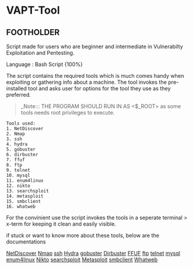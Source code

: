 # VAPT-Tool

## **FOOTHOLDER**

Script made for users who are beginner and intermediate in Vulnerabilty Exploitation and Pentesting.

Language : Bash Script {100%}

The script contains the required tools which is much comes handy when exploiting or gathering info about a machine.
The tool invokes the pre-installed tool and asks user for options for the tool they use as they preferred.

> _Note::: THE PROGRAM SHOULD RUN IN AS <$_ROOT> as some tools needs root privileges to execute.

```
Tools used:
1. NetDiscover
2. Nmap
3. ssh
4. hydra
5. gobuster
6. dirbuster
7. ffuf
8. ftp
9. telnet
10. mysql
11. enum4linux
12. nikto
13. searchsploit
14. metasploit
15. smbclient
16. whatweb
```
For the convinient use the script invokes the tools in a seperate terminal > x-term
for keeping it clean and easily visible. 

if stuck or want to know more about these tools, below are the documentations 

[NetDiscover](https://manpages.debian.org/unstable/netdiscover/netdiscover.8.en.html)
[Nmap](https://linux.die.net/man/1/nmap)
[ssh](https://www.openssh.com/manual.html)
[Hydra](https://www.hackingarticles.in/comprehensive-guide-on-hydra-a-brute-forcing-tool/)
[gobuster](https://github.com/OJ/gobuster)
[Dirbuster](https://www.kali.org/tools/dirbuster/)
[FFUF](https://github.com/ffuf/ffuf)
[ftp](https://linux.die.net/man/1/ftp)
[telnet](https://docs.oracle.com/cd/E86824_01/html/E54763/telnet-1.html)
[mysql](https://docs.cs.cf.ac.uk/notes/accessing-mysql-from-linux/)
[enum4linux](https://www.kali.org/tools/enum4linux/)
[Nikto](https://www.kali.org/tools/nikto/)
[searchsploit](https://www.exploit-db.com/searchsploit)
[Metasploit](https://www.offensive-security.com/metasploit-unleashed/msfconsole-commands/)
[smbclient](https://www.samba.org/samba/docs/current/man-html/smbclient.1.html)
[Whatweb](https://www.kali.org/tools/whatweb/)




